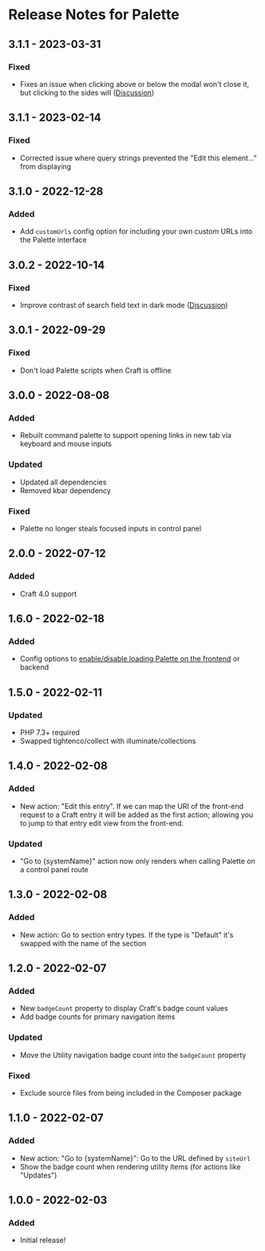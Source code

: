 # Release Notes for Palette

## 3.1.1 - 2023-03-31

### Fixed
- Fixes an issue when clicking above or below the modal won't close it, but clicking to the sides will ([Discussion](https://github.com/trendyminds/craft-palette/discussions/28))

## 3.1.1 - 2023-02-14

### Fixed
- Corrected issue where query strings prevented the "Edit this element..." from displaying

## 3.1.0 - 2022-12-28

### Added
- Add `customUrls` config option for including your own custom URLs into the Palette interface

## 3.0.2 - 2022-10-14

### Fixed
- Improve contrast of search field text in dark mode ([Discussion](https://github.com/trendyminds/craft-palette/discussions/22))

## 3.0.1 - 2022-09-29

### Fixed
- Don't load Palette scripts when Craft is offline

## 3.0.0 - 2022-08-08

### Added
- Rebuilt command palette to support opening links in new tab via keyboard and mouse inputs

### Updated
- Updated all dependencies
- Removed kbar dependency

### Fixed
- Palette no longer steals focused inputs in control panel

## 2.0.0 - 2022-07-12

### Added
- Craft 4.0 support

## 1.6.0 - 2022-02-18

### Added
- Config options to [enable/disable loading Palette on the frontend](https://github.com/trendyminds/craft-palette/discussions/8) or backend

## 1.5.0 - 2022-02-11

### Updated
- PHP 7.3+ required
- Swapped tightenco/collect with illuminate/collections

## 1.4.0 - 2022-02-08

### Added
- New action: "Edit this entry". If we can map the URI of the front-end request to a Craft entry it will be added as the first action; allowing you to jump to that entry edit view from the front-end.

### Updated
- "Go to {systemName}" action now only renders when calling Palette on a control panel route

## 1.3.0 - 2022-02-08

### Added
- New action: Go to section entry types. If the type is "Default" it's swapped with the name of the section

## 1.2.0 - 2022-02-07

### Added
- New `badgeCount` property to display Craft's badge count values
- Add badge counts for primary navigation items

### Updated
- Move the Utility navigation badge count into the `badgeCount` property

### Fixed
- Exclude source files from being included in the Composer package

## 1.1.0 - 2022-02-07

### Added
- New action: "Go to {systemName}": Go to the URL defined by `siteUrl`
- Show the badge count when rendering utility items (for actions like "Updates")

## 1.0.0 - 2022-02-03

### Added
- Initial release!
